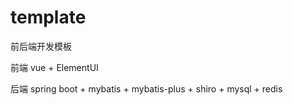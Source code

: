 # template
前后端开发模板

前端 vue + ElementUI

后端 spring boot + mybatis + mybatis-plus + shiro + mysql + redis 
